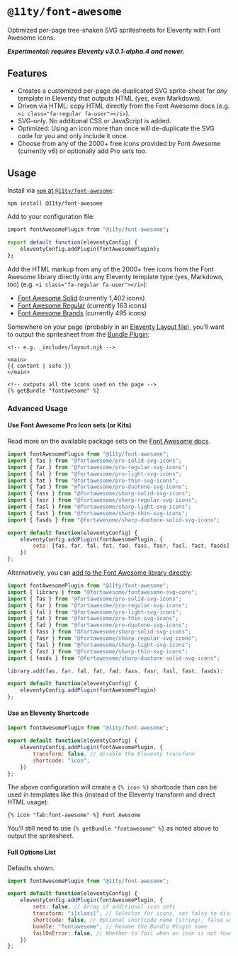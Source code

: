 # `@11ty/font-awesome`

Optimized per-page tree-shaken SVG spritesheets for Eleventy with Font Awesome icons.

_**Experimental: requires Eleventy v3.0.1-alpha.4 and newer.**_

## Features

- Creates a customized per-page de-duplicated SVG sprite-sheet for _any_ template in Eleventy that outputs HTML (yes, even Markdown).
- Driven via HTML: copy HTML directly from the Font Awesome docs (e.g. `<i class="fa-regular fa-user"></i>`).
- SVG-only. No additional CSS or JavaScript is added.
- Optimized: Using an icon more than once will de-duplicate the SVG code for you and only include it once.
- Choose from any of the 2000+ free icons provided by Font Awesome (currently v6) or optionally add Pro sets too.

## Usage

Install via [`npm` at `@11ty/font-awesome`](https://www.npmjs.com/package/@11ty/font-awesome):

```sh
npm install @11ty/font-awesome
```

Add to your configuration file:

```sh
import fontAwesomePlugin from "@11ty/font-awesome";

export default function(eleventyConfig) {
	eleventyConfig.addPlugin(fontAwesomePlugin);
};
```

Add the HTML markup from any of the 2000+ free icons from the Font Awesome library directly into any Eleventy template type (yes, Markdown, too) (e.g. `<i class="fa-regular fa-user"></i>`):

- [Font Awesome Solid](https://fontawesome.com/search?o=r&ic=free&s=solid) (currently 1,402 icons)
- [Font Awesome Regular](https://fontawesome.com/search?o=r&ic=free&s=regular) (currently 163 icons)
- [Font Awesome Brands](https://fontawesome.com/search?o=r&ic=free&ip=brands) (currently 495 icons)

Somewhere on your page (probably in an [Eleventy Layout file](https://www.11ty.dev/docs/layouts/)), you’ll want to output the spritesheet from the [Bundle Plugin](https://www.11ty.dev/docs/plugins/bundle/):

```njk
<!-- e.g. _includes/layout.njk -->

<main>
{{ content | safe }}
</main>

<!-- outputs all the icons used on the page -->
{% getBundle "fontawesome" %}
```

### Advanced Usage

#### Use Font Awesome Pro Icon sets (or Kits)

Read more on the available package sets on the [Font Awesome docs](https://docs.fontawesome.com/apis/javascript/import-icons#svg-icon-package-names).

```js
import fontAwesomePlugin from "@11ty/font-awesome";
import { fas } from "@fortawesome/pro-solid-svg-icons";
import { far } from "@fortawesome/pro-regular-svg-icons";
import { fal } from "@fortawesome/pro-light-svg-icons";
import { fat } from "@fortawesome/pro-thin-svg-icons";
import { fad } from "@fortawesome/pro-duotone-svg-icons";
import { fass } from "@fortawesome/sharp-solid-svg-icons";
import { fasr } from "@fortawesome/sharp-regular-svg-icons";
import { fasl } from "@fortawesome/sharp-light-svg-icons";
import { fast } from "@fortawesome/sharp-thin-svg-icons";
import { fasds } from "@fortawesome/sharp-duotone-solid-svg-icons";

export default function(eleventyConfig) {
	eleventyConfig.addPlugin(fontAwesomePlugin, {
		sets: [fas, far, fal, fat, fad, fass, fasr, fasl, fast, fasds],
	})
};
```

Alternatively, you can [add to the Font Awesome library directly](https://docs.fontawesome.com/apis/javascript/icon-library#adding-icons-to-the-library):

```js
import fontAwesomePlugin from "@11ty/font-awesome";
import { library } from "@fortawesome/fontawesome-svg-core";
import { fas } from "@fortawesome/pro-solid-svg-icons";
import { far } from "@fortawesome/pro-regular-svg-icons";
import { fal } from "@fortawesome/pro-light-svg-icons";
import { fat } from "@fortawesome/pro-thin-svg-icons";
import { fad } from "@fortawesome/pro-duotone-svg-icons";
import { fass } from "@fortawesome/sharp-solid-svg-icons";
import { fasr } from "@fortawesome/sharp-regular-svg-icons";
import { fasl } from "@fortawesome/sharp-light-svg-icons";
import { fast } from "@fortawesome/sharp-thin-svg-icons";
import { fasds } from "@fortawesome/sharp-duotone-solid-svg-icons";

library.add(fas, far, fal, fat, fad, fass, fasr, fasl, fast, fasds);

export default function(eleventyConfig) {
	eleventyConfig.addPlugin(fontAwesomePlugin)
};
```

#### Use an Eleventy Shortcode

```js
import fontAwesomePlugin from "@11ty/font-awesome";

export default function(eleventyConfig) {
	eleventyConfig.addPlugin(fontAwesomePlugin, {
		transform: false, // disable the Eleventy transform
		shortcode: "icon",
	})
};
```

The above configuration will create a `{% icon %}` shortcode than can be used in templates like this (instead of the Eleventy transform and direct HTML usage):

```njk
{% icon "fab:font-awesome" %} Font Awesome
```

You’ll still need to use `{% getBundle "fontawesome" %}` as noted above to output the spritesheet.

#### Full Options List

Defaults shown.

```js
import fontAwesomePlugin from "@11ty/font-awesome";

export default function(eleventyConfig) {
	eleventyConfig.addPlugin(fontAwesomePlugin, {
		sets: false, // Array of additional icon sets
		transform: "i[class]", // Selector for icons, set falsy to disable the transform
		shortcode: false, // Optional shortcode name (string), false will disable
		bundle: "fontawesome", // Rename the Bundle Plugin name
		failOnError: false, // Whether to fail when an icon is not found
	})
};
```